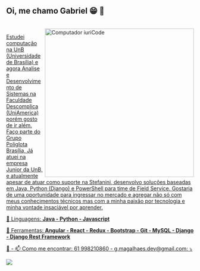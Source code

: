 ## Oi, me chamo Gabriel 😁 👋
<div align="center">
  <a href="https://github.com/GMN-dev">
</div>
<div style="display: inline_block"><br>
 <img src="https://github.com/GMN-dev/GMN-dev/assets/84913052/6772eaca-0ed9-4bca-94a9-4d326463aa6e min-width="400px" max-width="400px" width="400px" align="right"  alt="Computador iuriCode">

<p align="left"> 
Estudei computação na UnB (Universidade de Brasília) e agora Analise e Desenvolvimento de Sistemas na Faculdade Descomplica (UniAmerica) porém gosto de ir além. Faço parte do Grupo Poliglota Brasília, Já atuei na empresa Junior da UnB, e atualmente apesar de atuar como suporte na Stefanini, desenvolvo soluções baseadas em Java, Python (Django) e PowerShell para time de Field Service. Gostaria de uma oportunidade para ingressar no mercado e agregar não só com meus conhecimentos técnicos mas com a minha paixão por tecnologia e minha vontade insaciável por aprender.
</p>

<p align="left">
  🦄 Linguagens: <strong>Java - Python - Javascript</strong>
</p>

<p align="left">
  💼 Ferramentas: <strong>Angular - React - Redux - Bootstrap - Git - MySQL - Django - Django Rest Framework</strong>
</p>

<p align="left">
  💌 - 📫 Como me encontrar: 61 998210860 - g.magalhaes.dev@gmail.com: ⤵️ 
</p>

<p align="left">

  <a href="https://www.linkedin.com/in/gabriel-magalh%C3%A3es-b98a341ab/" alt="Linkedin">
  <img src="https://img.shields.io/badge/-Linkedin-0e76a8?style=flat-square&logo=Linkedin&logoColor=white&link=LINK-DO-SEU-LINKEDIN" /></a>
  
</p>  

</div>
 
<div> 
<br>
</div>
